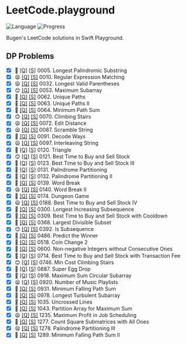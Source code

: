 # LeetCode.playground
![Language](https://img.shields.io/badge/Language-Swift%205.3-orange.svg)
![Progress](https://img.shields.io/badge/Count-41-orange.svg)

Bugen's LeetCode solutions in Swift Playground.
## DP Problems
- [X] 🔞 [[Q]](https://leetcode.com/problems/longest-palindromic-substring/) [[S]](.././LeetCode.playground/Pages/5-Longest%20Palindromic%20Substring.xcplaygroundpage/Contents.swift) 0005. Longest Palindromic Substring 
- [X] 😫 [[Q]](https://leetcode.com/problems/regular-expression-matching/) [[S]](.././LeetCode.playground/Pages/10.%20Regular%20Expression%20Matching.xcplaygroundpage/Contents.swift) 0010. Regular Expression Matching 
- [X] 😫 [[Q]](https://leetcode.com/problems/longest-valid-parentheses/) [[S]](.././LeetCode.playground/Pages/32-Longest%20Valid%20Parentheses.xcplaygroundpage/Contents.swift) 0032. Longest Valid Parentheses 
- [X] 😊 [[Q]](https://leetcode.com/problems/maximum-subarray/) [[S]](.././LeetCode.playground/Pages/53-Maximum%20Subarray.xcplaygroundpage/Contents.swift) 0053. Maximum Subarray 
- [X] 🤨 [[Q]](https://leetcode.com/problems/unique-paths/) [[S]](.././LeetCode.playground/Pages/62.%20Unique%20Paths.xcplaygroundpage/Contents.swift) 0062. Unique Paths 
- [X] 🤨 [[Q]](https://leetcode.com/problems/unique-paths-ii/) [[S]](.././LeetCode.playground/Pages/63.%20Unique%20Paths%20II.xcplaygroundpage/Contents.swift) 0063. Unique Paths II 
- [X] 🤨 [[Q]](https://leetcode.com/problems/minimum-path-sum/) [[S]](.././LeetCode.playground/Pages/64.%20Minimum%20Path%20Sum.xcplaygroundpage/Contents.swift) 0064. Minimum Path Sum 
- [X] 😊 [[Q]](https://leetcode.com/problems/climbing-stairs/) [[S]](.././LeetCode.playground/Pages/70-Climbing%20Stairs.xcplaygroundpage/Contents.swift) 0070. Climbing Stairs 
- [X] 😫 [[Q]](https://leetcode.com/problems/edit-distance/) [[S]](.././LeetCode.playground/Pages/72-Edit%20Distance.xcplaygroundpage/Contents.swift) 0072. Edit Distance 
- [X] 😫 [[Q]](https://leetcode.com/problems/scramble-string/) [[S]](.././LeetCode.playground/Pages/87-Scramble%20String.xcplaygroundpage/Contents.swift) 0087. Scramble String 
- [X] 🤨 [[Q]](https://leetcode.com/problems/decode-ways/) [[S]](.././LeetCode.playground/Pages/91-Decode%20Ways.xcplaygroundpage/Contents.swift) 0091. Decode Ways 
- [X] 😫 [[Q]](https://leetcode.com/problems/interleaving-string/) [[S]](.././LeetCode.playground/Pages/97-Interleaving%20String.xcplaygroundpage/Contents.swift) 0097. Interleaving String 
- [X] 🤨 [[Q]](https://leetcode.com/problems/triangle/) [[S]](.././LeetCode.playground/Pages/120-Triangle.xcplaygroundpage/Contents.swift) 0120. Triangle 
- [X] 😊 [[Q]](https://leetcode.com/problems/best-time-to-buy-and-sell-stock/) [[S]](.././LeetCode.playground/Pages/121-Best%20Time%20to%20Buy%20and%20Sell%20Stock.xcplaygroundpage/Contents.swift) 0121. Best Time to Buy and Sell Stock 
- [X] 🔞 [[Q]](https://leetcode.com/problems/best-time-to-buy-and-sell-stock-iii/) [[S]](.././LeetCode.playground/Pages/123-Best%20Time%20to%20Buy%20and%20Sell%20Stock%20III.xcplaygroundpage/Contents.swift) 0123. Best Time to Buy and Sell Stock III 
- [X] 🤨 [[Q]](https://leetcode.com/problems/palindrome-partitioning/) [[S]](.././LeetCode.playground/Pages/131-Palindrome%20Partitioning.xcplaygroundpage/Contents.swift) 0131. Palindrome Partitioning 
- [X] 🔞 [[Q]](https://leetcode.com/problems/palindrome-partitioning-ii/) [[S]](.././LeetCode.playground/Pages/132-Palindrome%20Partitioning%20II.xcplaygroundpage/Contents.swift) 0132. Palindrome Partitioning II 
- [X] 🤨 [[Q]](https://leetcode.com/problems/word-break/) [[S]](.././LeetCode.playground/Pages/139-Word%20Break.xcplaygroundpage/Contents.swift) 0139. Word Break 
- [X] 😫 [[Q]](https://leetcode.com/problems/word-break-ii/) [[S]](.././LeetCode.playground/Pages/140.%20Word%20Break%20II.xcplaygroundpage/Contents.swift) 0140. Word Break II 
- [X] 🔞 [[Q]](https://leetcode.com/problems/dungeon-game/) [[S]](.././LeetCode.playground/Pages/174.%20Dungeon%20Game.xcplaygroundpage/Contents.swift) 0174. Dungeon Game 
- [X] 😫 [[Q]](https://leetcode.com/problems/best-time-to-buy-and-sell-stock-iv/) [[S]](.././LeetCode.playground/Pages/188.%20Best%20Time%20to%20Buy%20and%20Sell%20Stock%20IV.xcplaygroundpage/Contents.swift) 0188. Best Time to Buy and Sell Stock IV 
- [X] 🔞 [[Q]](https://leetcode.com/problems/longest-increasing-subsequence/) [[S]](.././LeetCode.playground/Pages/300.%20Longest%20Increasing%20Subsequence.xcplaygroundpage/Contents.swift) 0300. Longest Increasing Subsequence 
- [X] 🤨 [[Q]](https://leetcode.com/problems/best-time-to-buy-and-sell-stock-with-cooldown/) [[S]](.././LeetCode.playground/Pages/309.%20Best%20Time%20to%20Buy%20and%20Sell%20Stock%20with%20Cooldown.xcplaygroundpage/Contents.swift) 0309. Best Time to Buy and Sell Stock with Cooldown 
- [X] 🤨 [[Q]](https://leetcode.com/problems/largest-divisible-subset/) [[S]](.././LeetCode.playground/Pages/368.%20Largest%20Divisible%20Subset.xcplaygroundpage/Contents.swift) 0368. Largest Divisible Subset 
- [X] 😊 [[Q]](https://leetcode.com/problems/is-subsequence/) [[S]](.././LeetCode.playground/Pages/392.%20Is%20Subsequence.xcplaygroundpage/Contents.swift) 0392. Is Subsequence 
- [X] 🤨 [[Q]](https://leetcode.com/problems/predict-the-winner/) [[S]](.././LeetCode.playground/Pages/486.%20Predict%20the%20Winner.xcplaygroundpage/Contents.swift) 0486. Predict the Winner 
- [X] 🤨 [[Q]](https://leetcode.com/problems/coin-change-2/) [[S]](.././LeetCode.playground/Pages/518-Coin%20Change%202.xcplaygroundpage/Contents.swift) 0518. Coin Change 2 
- [X] 🔞 [[Q]](https://leetcode.com/problems/non-negative-integers-without-consecutive-ones/) [[S]](.././LeetCode.playground/Pages/600.%20Non-negative%20Integers%20without%20Consecutive%20Ones.xcplaygroundpage/Contents.swift) 0600. Non-negative Integers without Consecutive Ones 
- [X] 🤨 [[Q]](https://leetcode.com/problems/best-time-to-buy-and-sell-stock-with-transaction-fee/) [[S]](.././LeetCode.playground/Pages/714.%20Best%20Time%20to%20Buy%20and%20Sell%20Stock%20with%20Transaction%20Fee.xcplaygroundpage/Contents.swift) 0714. Best Time to Buy and Sell Stock with Transaction Fee 
- [X] 😊 [[Q]](https://leetcode.com/problems/min-cost-climbing-stairs/) [[S]](.././LeetCode.playground/Pages/746-Min%20Cost%20Climbing%20Stairs.xcplaygroundpage/Contents.swift) 0746. Min Cost Climbing Stairs 
- [X] 🔞 [[Q]](https://leetcode.com/problems/super-egg-drop/) [[S]](.././LeetCode.playground/Pages/887.%20Super%20Egg%20Drop.xcplaygroundpage/Contents.swift) 0887. Super Egg Drop 
- [X] 🤨 [[Q]](https://leetcode.com/problems/maximum-sum-circular-subarray/) [[S]](.././LeetCode.playground/Pages/918-Maximum%20Sum%20Circular%20Subarray.xcplaygroundpage/Contents.swift) 0918. Maximum Sum Circular Subarray 
- [X] 😫 [[Q]](https://leetcode.com/problems/number-of-music-playlists/) [[S]](.././LeetCode.playground/Pages/920.%20Number%20of%20Music%20Playlists.xcplaygroundpage/Contents.swift) 0920. Number of Music Playlists 
- [X] 🤨 [[Q]](https://leetcode.com/problems/minimum-falling-path-sum/) [[S]](.././LeetCode.playground/Pages/931.%20Minimum%20Falling%20Path%20Sum.xcplaygroundpage/Contents.swift) 0931. Minimum Falling Path Sum 
- [X] 🤨 [[Q]](https://leetcode.com/problems/longest-turbulent-subarray/) [[S]](.././LeetCode.playground/Pages/978-Longest%20Turbulent%20Subarray.xcplaygroundpage/Contents.swift) 0978. Longest Turbulent Subarray 
- [X] 🤨 [[Q]](https://leetcode.com/problems/uncrossed-lines/) [[S]](.././LeetCode.playground/Pages/1035-Uncrossed%20Lines.xcplaygroundpage/Contents.swift) 1035. Uncrossed Lines 
- [X] 🤨 [[Q]](https://leetcode.com/problems/partition-array-for-maximum-sum/) [[S]](.././LeetCode.playground/Pages/1043.%20Partition%20Array%20for%20Maximum%20Sum.xcplaygroundpage/Contents.swift) 1043. Partition Array for Maximum Sum 
- [X] 😫 [[Q]](https://leetcode.com/problems/maximum-profit-in-job-scheduling/) [[S]](.././LeetCode.playground/Pages/1235.%20Maximum%20Profit%20in%20Job%20Scheduling.xcplaygroundpage/Contents.swift) 1235. Maximum Profit in Job Scheduling 
- [X] 🔞 [[Q]](https://leetcode.com/problems/count-square-submatrices-with-all-ones/) [[S]](.././LeetCode.playground/Pages/1277-Count%20Square%20Submatrices%20with%20All%20Ones.xcplaygroundpage/Contents.swift) 1277. Count Square Submatrices with All Ones 
- [X] 😫 [[Q]](https://leetcode.com/problems/palindrome-partitioning-iii/) [[S]](.././LeetCode.playground/Pages/1278-Palindrome%20Partitioning%20III.xcplaygroundpage/Contents.swift) 1278. Palindrome Partitioning III 
- [X] 📝 [[Q]](https://leetcode.com/problems/minimum-falling-path-sum-ii/) [[S]](.././LeetCode.playground/Pages/1289.%20Minimum%20Falling%20Path%20Sum%20II.xcplaygroundpage/Contents.swift) 1289. Minimum Falling Path Sum II 

